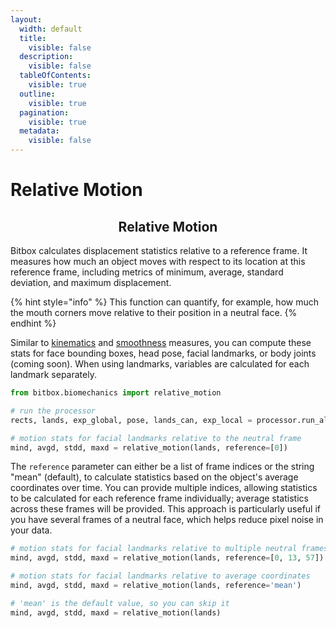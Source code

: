 ```yaml
---
layout:
  width: default
  title:
    visible: false
  description:
    visible: false
  tableOfContents:
    visible: true
  outline:
    visible: true
  pagination:
    visible: true
  metadata:
    visible: false
---
```


# Relative Motion

<h2 align="center">Relative Motion</h2>

Bitbox calculates displacement statistics relative to a reference frame. It measures how much an object moves with respect to its location at this reference frame, including metrics of minimum, average, standard deviation, and maximum displacement.

{% hint style="info" %}
This function can quantify, for example, how much the mouth corners move relative to their position in a neutral face.
{% endhint %}

Similar to [kinematics](kinematics.md) and [smoothness](smoothness.md) measures, you can compute these stats for face bounding boxes, head pose, facial landmarks, or body joints (coming soon). When using landmarks, variables are calculated for each landmark separately.

```python
from bitbox.biomechanics import relative_motion

# run the processor
rects, lands, exp_global, pose, lands_can, exp_local = processor.run_all()

# motion stats for facial landmarks relative to the neutral frame
mind, avgd, stdd, maxd = relative_motion(lands, reference=[0])
```

The `reference` parameter can either be a list of frame indices or the string "mean" (default), to calculate statistics based on the object's average coordinates over time. You can provide multiple indices, allowing statistics to be calculated for each reference frame individually; average statistics across these frames will be provided. This approach is particularly useful if you have several frames of a neutral face, which helps reduce pixel noise in your data.

```python
# motion stats for facial landmarks relative to multiple neutral frames
mind, avgd, stdd, maxd = relative_motion(lands, reference=[0, 13, 57])

# motion stats for facial landmarks relative to average coordinates
mind, avgd, stdd, maxd = relative_motion(lands, reference='mean')

# 'mean' is the default value, so you can skip it
mind, avgd, stdd, maxd = relative_motion(lands)
```

